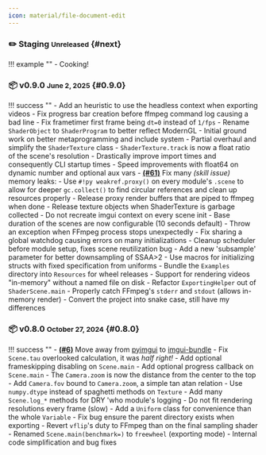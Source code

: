 ```yaml
---
icon: material/file-document-edit
---
```


### ✏️ Staging <small>Unreleased</small> {#next}

!!! example ""
    - Cooking!

### 📦 v0.9.0 <small>June 2, 2025</small> {#0.9.0}

!!! success ""
    - Add an heuristic to use the headless context when exporting videos
    - Fix progress bar creation before ffmpeg command log causing a bad line
    - Fix frametimer first frame being `dt=0` instead of `1/fps`
    - Rename `ShaderObject` to `ShaderProgram` to better reflect ModernGL
    - Initial ground work on better metaprogramming and include system
    - Partial overhaul and simplify the `ShaderTexture` class
    - `ShaderTexture.track` is now a float ratio of the scene's resolution
    - Drastically improve import times and consequently CLI startup times
    - Speed improvements with float64 on dynamic number and optional aux vars
    - [**(#61)**](https://github.com/BrokenSource/DepthFlow/issues/61)  Fix many _(skill issue)_ memory leaks:
        - Use `#!py weakref.proxy()` on every module's `.scene` to allow for deeper `gc.collect()` to find circular references and clean up resources properly
        - Release proxy render buffers that are piped to ffmpeg when done
        - Release texture objects when ShaderTexture is garbage collected
        - Do not recreate imgui context on every scene init
    - Base duration of the scenes are now configurable (10 seconds default)
    - Throw an exception when FFmpeg process stops unexpectedly
    - Fix sharing a global watchdog causing errors on many initializations
    - Cleanup scheduler before module setup, fixes scene reutilization bug
    - Add a new 'subsample' parameter for better downsampling of SSAA>2
    - Use macros for initializing structs with fixed specification from uniforms
    - Bundle the `Examples` directory into `Resources` for wheel releases
    - Support for rendering videos "in-memory" without a named file on disk
    - Refactor `ExportingHelper` out of `ShaderScene.main`
    - Properly catch FFmpeg's `stderr` and `stdout` (allows in-memory render)
    - Convert the project into snake case, still have my differences

### 📦 v0.8.0 <small>October 27, 2024</small> {#0.8.0}

!!! success ""
    - [**(#6)**](https://github.com/BrokenSource/ShaderFlow/issues/6) Move away from [pyimgui](https://pypi.org/project/imgui/) to [imgui-bundle](https://pypi.org/project/imgui-bundle/)
    - Fix `Scene.tau` overlooked calculation, it was _half right!_
    - Add optional frameskipping disabling on `Scene.main`
    - Add optional progress callback on `Scene.main`
    - The `Camera.zoom` is now the distance from the center to the top
    - Add `Camera.fov` bound to `Camera.zoom`, a simple tan atan relation
    - Use `numpy.dtype` instead of spaghetti methods on `Texture`
    - Add many `Scene.log_*` methods for DRY 'who module's logging
    - Do not fit rendering resolutions every frame (slow)
    - Add a `Uniform` class for convenience than the whole `Variable`
    - Fix bug ensure the parent directory exists when exporting
    - Revert `vflip`'s duty to FFmpeg than on the final sampling shader
    - Renamed `Scene.main(benchmark=)` to `freewheel` (exporting mode)
    - Internal code simplification and bug fixes
